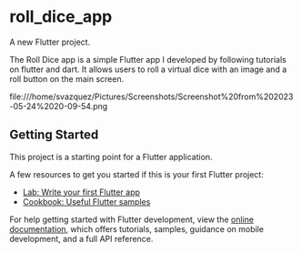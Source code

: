# roll_dice_app

A new Flutter project.

The Roll Dice app is a simple Flutter app I developed by following tutorials on flutter and dart. It allows users to roll a virtual dice with an image and a roll button on the main screen.

 file:///home/svazquez/Pictures/Screenshots/Screenshot%20from%202023-05-24%2020-09-54.png

## Getting Started

This project is a starting point for a Flutter application.

A few resources to get you started if this is your first Flutter project:

- [Lab: Write your first Flutter app](https://docs.flutter.dev/get-started/codelab)
- [Cookbook: Useful Flutter samples](https://docs.flutter.dev/cookbook)

For help getting started with Flutter development, view the
[online documentation](https://docs.flutter.dev/), which offers tutorials,
samples, guidance on mobile development, and a full API reference.
